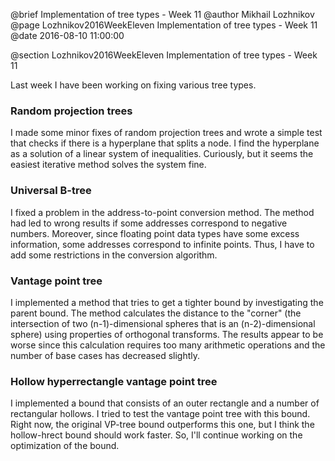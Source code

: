 @brief Implementation of tree types - Week 11
@author Mikhail Lozhnikov
@page Lozhnikov2016WeekEleven Implementation of tree types - Week 11
@date 2016-08-10 11:00:00

@section Lozhnikov2016WeekEleven Implementation of tree types - Week 11

Last week I have been working on fixing various tree types.

### Random projection trees
I made some minor fixes of random projection trees and wrote a simple test that checks if there is a hyperplane that splits a node. I find the hyperplane as a solution of a linear system of inequalities. Curiously, but it seems the easiest iterative method solves the system fine.

### Universal B-tree
I fixed a problem in the address-to-point conversion method. The method had led to wrong results if some addresses correspond to negative numbers. Moreover, since floating point data types have some excess information, some addresses correspond to infinite points. Thus, I have to add some restrictions in the conversion algorithm.

### Vantage point tree
I implemented a method that tries to get a tighter bound by investigating the parent bound. The method calculates the distance to the "corner" (the intersection of two (n-1)-dimensional spheres that is an (n-2)-dimensional sphere) using properties of orthogonal transforms. The results appear to be worse since this calculation requires too many arithmetic operations and the number of base cases has decreased slightly.

### Hollow hyperrectangle vantage point tree
I implemented a bound that consists of an outer rectangle and a number of rectangular hollows. I tried to test the vantage point tree with this bound. Right now, the original VP-tree bound outperforms this one, but I think the hollow-hrect bound should work faster. So, I'll continue working on the optimization of the bound.